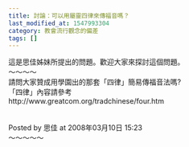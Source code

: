 ```yaml
---
title: 討論：可以用屬靈四律來傳福音嗎？
last_modified_at: 1547993304
category: 教會流行觀念的偏差
tags: []
---
```


<p>這是思佳姊妹所提出的問題。歡迎大家來探討這個問題。<br/><!--more-->～～～～<br/>請問大家贊成用學園出的那套「四律」簡易傳福音法嗎?<br/>「四律」內容請參考<br/>http://www.greatcom.org/tradchinese/four.htm<br/><br/><br/>Posted by 思佳 at 2008年03月10日 15:23 <br/>～～～～～<br/>
</p>